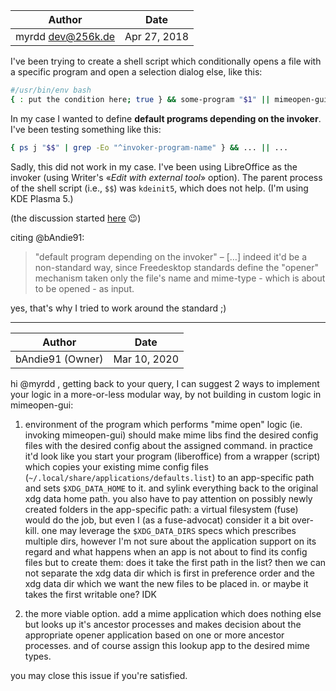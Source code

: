 Author | Date
--- | ---
myrdd <dev@256k.de> | Apr 27, 2018

I've been trying to create a shell script which conditionally opens a file with a specific program and open a selection dialog else, like this:

```bash
#/usr/bin/env bash
{ : put the condition here; true } && some-program "$1" || mimeopen-gui "$1"
```

In my case I wanted to define **default programs depending on the invoker**. I've been testing something like this:

```bash
{ ps j "$$" | grep -Eo "^invoker-program-name" } && ... || ...
```

Sadly, this did not work in my case. I've been using LibreOffice as the invoker (using Writer's «_Edit with external tool_» option). The parent process of the shell script (i.e., `$$`) was `kdeinit5`, which does not help. (I'm using KDE Plasma 5.)

(the discussion started [here](https://github.com/bAndie91/mimeopen-gui/commit/6f30a8962ee4ce73c9870a3baa0961e46b2e6f33#commitcomment-28044312) :wink:)

citing @bAndie91:

> "default program depending on the invoker" – […] indeed it'd be a non-standard way, since Freedesktop standards define the "opener" mechanism taken only the file's name and mime-type - which is about to be opened - as input.

yes, that's why I tried to work around the standard ;)

---

Author | Date
--- | ---
bAndie91 (Owner) | Mar 10, 2020

hi @myrdd , getting back to your query, I can suggest 2 ways to implement your logic in a more-or-less modular way, by not building in custom logic in mimeopen-gui:

1. environment of the program which performs "mime open" logic (ie. invoking mimeopen-gui) should make mime libs find the desired config files with the desired config about the assigned command. in practice it'd look like you start your program (liberoffice) from a wrapper (script) which copies your existing mime config files (`~/.local/share/applications/defaults.list`) to an app-specific path and sets `$XDG_DATA_HOME` to it. and sylink everything back to the original xdg data home path. you also have to pay attention on possibly newly created folders in the app-specific path: a virtual filesystem (fuse) would do the job, but even I (as a fuse-advocat) consider it a bit over-kill. one may leverage the `$XDG_DATA_DIRS` specs which prescribes multiple dirs, however I'm not sure about the application support on its regard and what happens when an app is not about to find its config files but to create them: does it take the first path in the list? then we can not separate the xdg data dir which is first in preference order and the xdg data dir which we want the new files to be placed in. or maybe it takes the first writable one? IDK

2. the more viable option. add a mime application which does nothing else but looks up it's ancestor processes and makes decision about the appropriate opener application based on one or more ancestor processes. and of course assign this lookup app to the desired mime types.

you may close this issue if you're satisfied.

